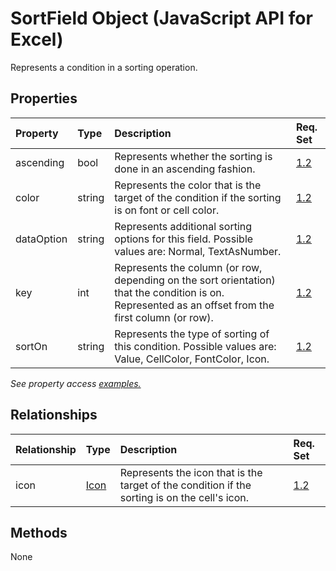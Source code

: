 # SortField Object (JavaScript API for Excel)

Represents a condition in a sorting operation.

## Properties

| Property	   | Type	|Description| Req. Set|
|:---------------|:--------|:----------|:----|
|ascending|bool|Represents whether the sorting is done in an ascending fashion.|[1.2](../requirement-sets/excel-api-requirement-sets.md)|
|color|string|Represents the color that is the target of the condition if the sorting is on font or cell color.|[1.2](../requirement-sets/excel-api-requirement-sets.md)|
|dataOption|string|Represents additional sorting options for this field. Possible values are: Normal, TextAsNumber.|[1.2](../requirement-sets/excel-api-requirement-sets.md)|
|key|int|Represents the column (or row, depending on the sort orientation) that the condition is on. Represented as an offset from the first column (or row).|[1.2](../requirement-sets/excel-api-requirement-sets.md)|
|sortOn|string|Represents the type of sorting of this condition. Possible values are: Value, CellColor, FontColor, Icon.|[1.2](../requirement-sets/excel-api-requirement-sets.md)|

_See property access [examples.](#property-access-examples)_

## Relationships
| Relationship | Type	|Description| Req. Set|
|:---------------|:--------|:----------|:----|
|icon|[Icon](icon.md)|Represents the icon that is the target of the condition if the sorting is on the cell's icon.|[1.2](../requirement-sets/excel-api-requirement-sets.md)|

## Methods
None

